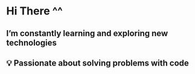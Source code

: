 # Hi There ^^
## I’m constantly learning and exploring new technologies

## 💡 Passionate about solving problems with code
